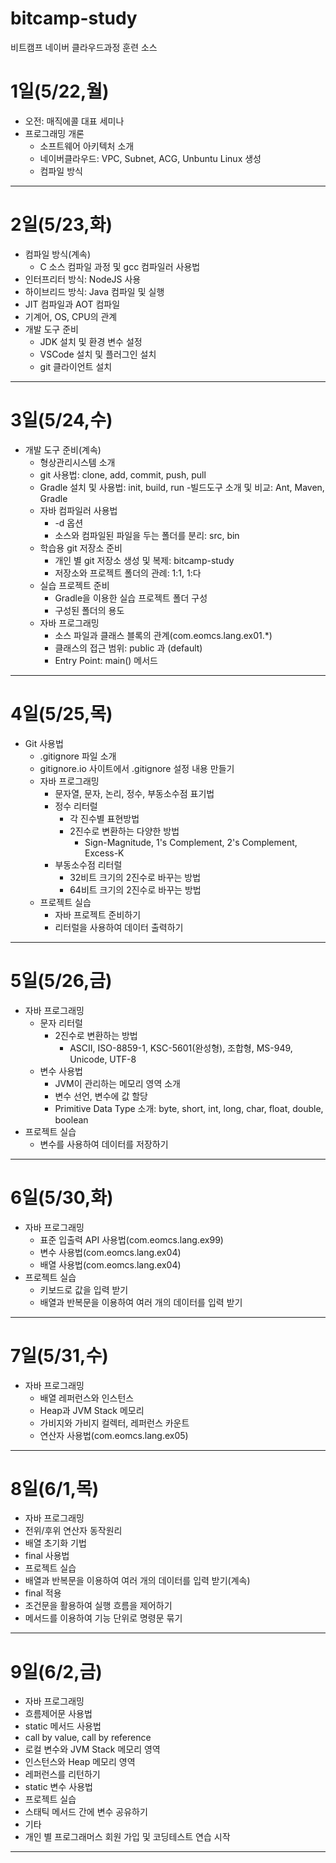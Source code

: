 # bitcamp-study
비트캠프 네이버 클라우드과정 훈련 소스

# 1일(5/22,월)
- 오전: 매직에콜 대표 세미나
- 프로그래밍 개론
  - 소프트웨어 아키텍처 소개
  - 네이버클라우드: VPC, Subnet, ACG, Unbuntu Linux 생성
  - 컴파일 방식
---

# 2일(5/23,화)
- 컴파일 방식(계속)
    - C 소스 컴파일 과정 및 gcc 컴파일러 사용법
- 인터프리터 방식: NodeJS 사용
- 하이브리드 방식: Java 컴파일 및 실행
- JIT 컴파일과 AOT 컴파일
- 기계어, OS, CPU의 관계
- 개발 도구 준비
  - JDK 설치 및 환경 변수 설정
  - VSCode 설치 및 플러그인 설치
  - git 클라이언트 설치
---

# 3일(5/24,수)
- 개발 도구 준비(계속)
  - 형상관리시스템 소개
  - git 사용법: clone, add, commit, push, pull
  - Gradle 설치 및 사용법: init, build, run
    -빌드도구 소개 및 비교: Ant, Maven, Gradle
  - 자바 컴파일러 사용법
    - -d 옵션
    - 소스와 컴파일된 파일을 두는 폴더를 분리: src, bin
  - 학습용 git 저장소 준비
    - 개인 별 git 저장소 생성 및 복제: bitcamp-study
    - 저장소와 프로젝트 폴더의 관례: 1:1, 1:다
  - 실습 프로젝트 준비
    - Gradle을 이용한 실습 프로젝트 폴더 구성
    - 구성된 폴더의 용도
  - 자바 프로그래밍
    - 소스 파일과 클래스 블록의 관계(com.eomcs.lang.ex01.*)
    - 클래스의 접근 범위: public 과 (default)
    - Entry Point: main() 메서드
---

# 4일(5/25,목)
- Git 사용법
  - .gitignore 파일 소개
  - gitignore.io 사이트에서 .gitignore 설정 내용 만들기
  - 자바 프로그래밍
    - 문자열, 문자, 논리, 정수, 부동소수점 표기법
    - 정수 리터럴
      - 각 진수별 표현방법
      - 2진수로 변환하는 다양한 방법
        - Sign-Magnitude, 1's Complement, 2's Complement, Excess-K
    - 부동소수점 리터럴
      - 32비트 크기의 2진수로 바꾸는 방법
      - 64비트 크기의 2진수로 바꾸는 방법
  - 프로젝트 실습
    - 자바 프로젝트 준비하기
    - 리터럴을 사용하여 데이터 출력하기
---

# 5일(5/26,금)
- 자바 프로그래밍
  - 문자 리터럴
    - 2진수로 변환하는 방법
      - ASCII, ISO-8859-1, KSC-5601(완성형), 조합형, MS-949, Unicode, UTF-8
  - 변수 사용법
    - JVM이 관리하는 메모리 영역 소개
    - 변수 선언, 변수에 값 할당
    - Primitive Data Type 소개: byte, short, int, long, char, float, double, boolean
- 프로젝트 실습
  - 변수를 사용하여 데이터를 저장하기
---

# 6일(5/30,화)
- 자바 프로그래밍
  - 표준 입출력 API 사용법(com.eomcs.lang.ex99)
  - 변수 사용법(com.eomcs.lang.ex04)
  - 배열 사용법(com.eomcs.lang.ex04)
- 프로젝트 실습
  - 키보드로 값을 입력 받기
  - 배열과 반복문을 이용하여 여러 개의 데이터를 입력 받기
---

# 7일(5/31,수)
- 자바 프로그래밍
  - 배열 레퍼런스와 인스턴스
  - Heap과 JVM Stack 메모리
  - 가비지와 가비지 컬렉터, 레퍼런스 카운트
  - 연산자 사용법(com.eomcs.lang.ex05)
---

# 8일(6/1,목)
- 자바 프로그래밍
 - 전위/후위 연산자 동작원리
 - 배열 초기화 기법
 - final 사용법
- 프로젝트 실습
 - 배열과 반복문을 이용하여 여러 개의 데이터를 입력 받기(계속)
  - final 적용
   - 조건문을 활용하여 실행 흐름을 제어하기
   - 메서드를 이용하여 기능 단위로 명령문 묶기
----

# 9일(6/2,금)
- 자바 프로그래밍
 - 흐름제어문 사용법
 - static 메서드 사용법
  - call by value, call by reference
  - 로컬 변수와 JVM Stack 메모리 영역
  - 인스턴스와 Heap 메모리 영역
  - 레퍼런스를 리턴하기
 - static 변수 사용법
- 프로젝트 실습
 - 스태틱 메서드 간에 변수 공유하기
- 기타
 - 개인 별 프로그래머스 회원 가입 및 코딩테스트 연습 시작
----